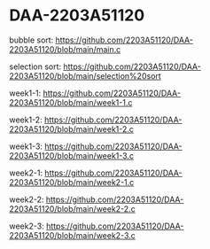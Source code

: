 # DAA-2203A51120
bubble sort: https://github.com/2203A51120/DAA-2203A51120/blob/main/main.c

selection sort: https://github.com/2203A51120/DAA-2203A51120/blob/main/selection%20sort

week1-1: https://github.com/2203A51120/DAA-2203A51120/blob/main/week1-1.c

week1-2: https://github.com/2203A51120/DAA-2203A51120/blob/main/week1-2.c

week1-3: https://github.com/2203A51120/DAA-2203A51120/blob/main/week1-3.c

week2-1: https://github.com/2203A51120/DAA-2203A51120/blob/main/week2-1.c

week2-2: https://github.com/2203A51120/DAA-2203A51120/blob/main/week2-2.c

week2-3: https://github.com/2203A51120/DAA-2203A51120/blob/main/week2-3.c
